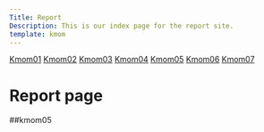 ```yaml
---
Title: Report
Description: This is our index page for the report site.
template: kmom
---
```


<nav class="sidebarflex">
    <a href="kmom01" class="sidebar-list">Kmom01</a>
    <a href="kmom02" class="sidebar-list">Kmom02</a>
    <a href="kmom03" class="sidebar-list">Kmom03</a>
    <a href="kmom04" class="sidebar-list">Kmom04</a>
    <a href="kmom05" class="sidebar-list">Kmom05</a>
    <a href="kmom06" class="sidebar-list">Kmom06</a>
    <a href="kmom07" class="sidebar-list">Kmom07</a>
</nav>


Report page
==========================

##kmom05
